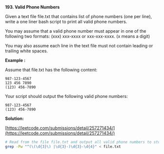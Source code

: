 **193. Valid Phone Numbers**

Given a text file file.txt that contains list of phone numbers (one per line), write a one liner bash script to print all valid phone numbers.

You may assume that a valid phone number must appear in one of the following two formats: (xxx) xxx-xxxx or xxx-xxx-xxxx. (x means a digit)

You may also assume each line in the text file must not contain leading or trailing white spaces.

**Example :**

Assume that file.txt has the following content:

```
987-123-4567
123 456 7890
(123) 456-7890
```

Your script should output the following valid phone numbers:

```
987-123-4567
(123) 456-7890
```


**Solution:**

[https://leetcode.com/submissions/detail/257271434/](https://leetcode.com/submissions/detail/257271434/)
```bash
# Read from the file file.txt and output all valid phone numbers to stdout.
grep -Pw "^(\(\d{3}\) |\d{3}-)\d{3}-\d{4}" < file.txt
```